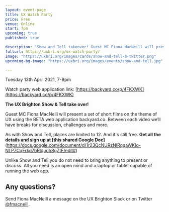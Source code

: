 ```yaml
---
layout: event-page
title: UX Watch Party
price: Free
venue: Online
start: 7pm
upcoming: true
published: true

description: "Show and Tell takeover! Guest MC Fiona MacNeill will present a set of short films on the theme of UX."
fullurl: https://uxbri.org/ux-watch-party/
image: "https://uxbri.org/images/cards/show-and-tell-8-twitter.png"
upcoming-bg-image: "https://uxbri.org/images/events/show-and-tell.jpg"

---
```


Tuesday 13th April 2021, 7-9pm

Watch party web application link: [https://backyard.co/p/4FKXWK](https://backyard.co/p/4FKXWK)

**The UX Brighton Show & Tell take over!**

Guest MC Fiona MacNeill will present a set of short films on the theme of UX using the BETA web application backyard.co. Between each video we’ll have breaks for discussion, challenges and more. 

As with Show and Tell, places are limited to 12. And it's still free. **Get all the details and sign up at [this shared Google Doc]**(https://docs.google.com/document/d/1r23QcNURzNlRqqaWKIo-NLP7CqErkd7bRlquoh8gZtE/edit#)

Unlike Show and Tell you do not need to bring anything to present or discuss. All you need is an open mind and a laptop or tablet capable of running the web app.



## Any questions? 

Send Fiona MacNeill a message on the UX Brighton Slack or on Twitter [@fmacneill](https://twitter.com/fmacneill).
